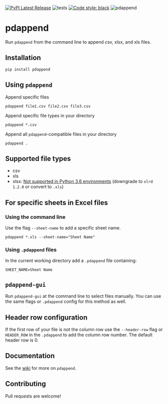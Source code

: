 [![PyPI Latest Release](https://img.shields.io/pypi/v/pdappend)](https://pypi.org/project/pdappend/)
![tests](https://github.com/cnpls/pdappend/workflows/tests/badge.svg)
[![Code style: black](https://img.shields.io/badge/code%20style-black-000000.svg)](https://github.com/psf/black)
![pdappend](https://img.shields.io/pypi/pyversions/pdappend?color=blue)

# pdappend

Run `pdappend` from the command line to append csv, xlsx, and xls files. 

## Installation

`pip install pdappend`

## Using `pdappend`

Append specific files

`pdappend file1.csv file2.csv file3.csv`

Append specific file types in your directory

`pdappend *.csv`

Append all `pdappend`-compatible files in your directory

`pdappend .`

## Supported file types

- csv
- xls
- xlsx: [Not supported in Python 3.6 environments](https://groups.google.com/g/python-excel/c/IRa8IWq_4zk/m/Af8-hrRnAgAJ?pli=1) (downgrade to `xlrd 1.2.0` or convert to `.xls`)

## For specific sheets in Excel files

### Using the command line

Use the flag `--sheet-name` to add a specific sheet name.

`pdappend *.xls --sheet-name="Sheet Name"`

### Using `.pdappend` files

In the current working directory add a `.pdappend` file containing:
```.env
SHEET_NAME=Sheet Name
```

## `pdappend-gui`

Run `pdappend-gui` at the command line to select files manually. You can use the same flags or `.pdappend` config for this method as well.

## Header row configuration

If the first row of your file is not the column row use the `--header-row` flag or `HEADER_ROW` in the `.pdappend` to add the column row number. The default header row is 0.

## Documentation

See the [wiki](https://github.com/cnpls/pdappend/wiki) for more on `pdappend`.

## Contributing

Pull requests are welcome!
